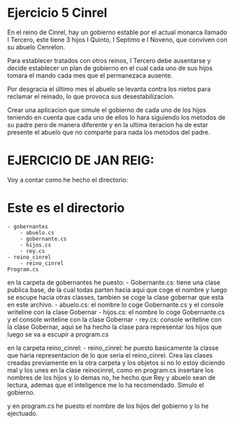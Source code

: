 # Ejercicio 5 Cinrel

En el reino de Cinrel, hay un gobierno estable por el actual monarca llamado I Tercero, este tiene 3 hijos I Quinto, I Septimo e I Noveno, que conviven con su abuelo Cenrelon.

Para establecer tratados con otros reinos, I Tercero debe ausentarse y decide establecer un plan de gobierno en el cual cada uno de sus hijos tomara el mando cada mes
que el permanezaca ausente.

Por desgracia el último mes el abuelo se levanta contra los nietos para reclamar el reinado, lo que provoca sus desestabilizacion.

Crear una aplicacion que simule el gobierno de cada uno de los hijos teniendo en cuenta que cada uno de ellos lo hara siguiendo los metodos de su padre pero de manera diferente 
y en la ultima iteracion ha de estar presente el abuelo que no comparte para nada los metodos del padre.






# EJERCICIO DE JAN REIG:


Voy a contar como he hecho el directorio:

# Este es el directorio

    - gobernantes
        - abuelo.cs
        - gobernante.cs
        - hijos.cs
        - rey.cs
    - reino_cinrel
        - reino_cinrel
    Program.cs


en la carpeta de gobernantes he puesto:
    - Gobernante.cs: tiene una clase publica base, de la cual todas parten hacia aqui que coge el nombre y luego se escupe hacia otras classes, tambien se coge la clase gobernar que esta en este archivo.
    - abuelo.cs: el nombre lo coge Gobernante.cs y el console writeline con la clase Gobernar
    - hijos.cs: el nombre lo coge Gobernante.cs y el console writeline con la clase Gobernar
    - rey.cs: console writeline con la clase Gobernar, aqui se ha hecho la clase para representar los hijos que luego se va a escupir a program.cs

en la carpeta reino_cinrel:
    - reino_cinrel: he puesto basicamente la classe que haria representacion de lo que seria el reino_cinrel. Crea las clases creadas previamente en la otra carpeta y los objetos si no lo estoy diciendo mal y los unes en la clase reinocinrel, como en program.cs insertare los nombres de los hijos y lo demas no, he hecho que Rey y abuelo sean de lectura, ademas que el inteligence me lo ha recomendado. Simulo el gobierno.
    
    
    
y en program.cs he puesto el nombre de los hijos del gobierno y lo he ejectuado.
